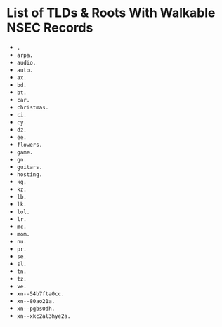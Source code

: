 # List of TLDs & Roots With Walkable NSEC Records

* `.`
* `arpa.`
* `audio.`
* `auto.`
* `ax.`
* `bd.`
* `bt.`
* `car.`
* `christmas.`
* `ci.`
* `cy.`
* `dz.`
* `ee.`
* `flowers.`
* `game.`
* `gn.`
* `guitars.`
* `hosting.`
* `kg.`
* `kz.`
* `lb.`
* `lk.`
* `lol.`
* `lr.`
* `mc.`
* `mom.`
* `nu.`
* `pr.`
* `se.`
* `sl.`
* `tn.`
* `tz.`
* `ve.`
* `xn--54b7fta0cc.`
* `xn--80ao21a.`
* `xn--pgbs0dh.`
* `xn--xkc2al3hye2a.`
